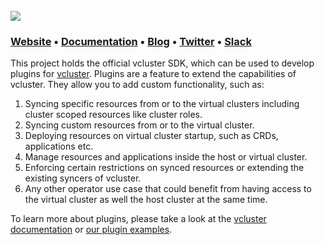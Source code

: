 <br>
<a href="https://www.vcluster.com"><img src="hack/vcluster-logo-dark.svg"></a>

### **[Website](https://www.vcluster.com)** • **[Documentation](https://www.vcluster.com/docs/what-are-virtual-clusters)** • **[Blog](https://loft.sh/blog)** • **[Twitter](https://twitter.com/loft_sh)** • **[Slack](https://slack.loft.sh/)**

This project holds the official vcluster SDK, which can be used to develop plugins for [vcluster](https://github.com/loft-sh/vcluster). Plugins are a feature to extend the capabilities of vcluster. They allow you to add custom functionality, such as:

1. Syncing specific resources from or to the virtual clusters including cluster scoped resources like cluster roles.
2. Syncing custom resources from or to the virtual cluster.
3. Deploying resources on virtual cluster startup, such as CRDs, applications etc.
4. Manage resources and applications inside the host or virtual cluster.
5. Enforcing certain restrictions on synced resources or extending the existing syncers of vcluster.
6. Any other operator use case that could benefit from having access to the virtual cluster as well the host cluster at the same time.

To learn more about plugins, please take a look at the [vcluster documentation](https://www.vcluster.com/docs/plugins/overview) or [our plugin examples](https://github.com/TylerGillson/vcluster-sdk/tree/main/examples).
